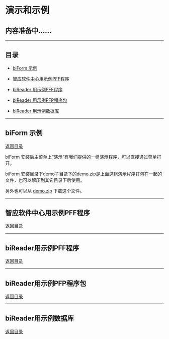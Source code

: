 # 演示和示例

## 内容准备中......

---

<h2 id=category>目录</h2>

- [biForm 示例](#biform)

- [智应软件中心用示例PFF程序](#dziapp_pff)

- [biReader 用示例PFF程序](#bireader_pff)

- [biReader 用示例PFP程序包](#bireader_pfp)

- [biReader 用示例数据库](#demodatabase)

---

<h2 id=biform>biForm 示例</h2>

[返回目录](#category)

biForm 安装后主菜单上“演示”有我们提供的一组演示程序，可以直接通过菜单打开。

biForm 安装目录下demo子目录下的demo.zip是上面这组演示程序打包在一起的文件，也可以解压到其它目录下后使用。

另外也可以从 [demo.zip](https://www.bilive.com/site_media/media/tools/demo.zip) 下载这个文件。

---

<h2 id=dziapp_pff>智应软件中心用示例PFF程序</h2>

[返回目录](#category)

---

<h2 id=bireader_pff>biReader用示例PFF程序</h2>

[返回目录](#category)

---

<h2 id=bireader_pfp>biReader用示例PFP程序包</h2>

[返回目录](#category)

---

<h2 id=demodatabase>biReader用示例数据库</h2>

[返回目录](#category)

